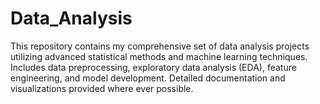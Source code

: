 # Data_Analysis
This repository contains my comprehensive set of data analysis projects utilizing advanced statistical methods and machine learning techniques. Includes data preprocessing, exploratory data analysis (EDA), feature engineering, and model development. Detailed documentation and visualizations provided where ever possible.
